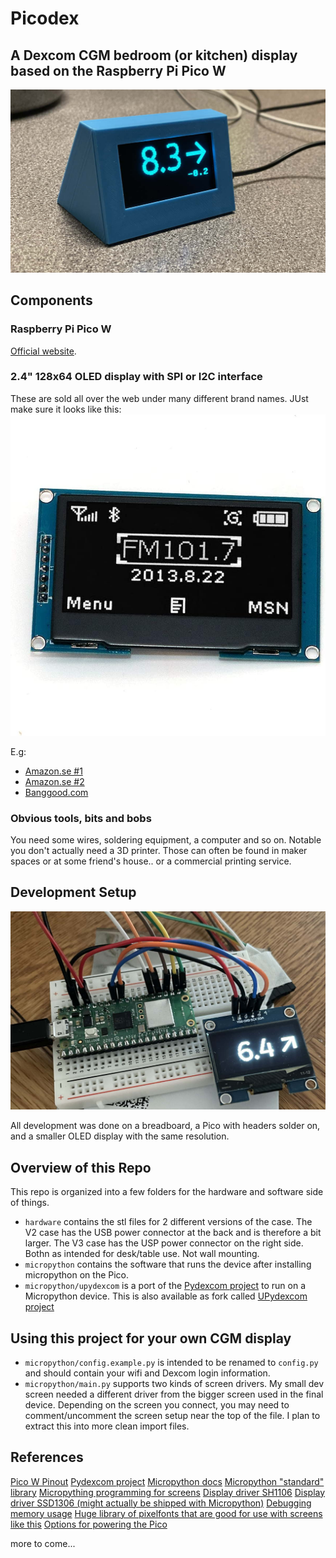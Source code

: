 # Picodex

## A Dexcom CGM bedroom (or kitchen) display based on the Raspberry Pi Pico W

![Final working Picodex device](https://raw.githubusercontent.com/eimermusic/picodex/main/img/picodex-final.jpg)

## Components

### Raspberry Pi Pico W
[Official website](https://www.raspberrypi.com/products/raspberry-pi-pico/).


### 2.4" 128x64 OLED display with SPI or I2C interface
These are sold all over the web under many different brand names. JUst make sure it looks like this:
![OLED Display](https://raw.githubusercontent.com/eimermusic/picodex/main/img/oled-display.jpg)

E.g:
- [Amazon.se #1](https://www.amazon.se/dp/B07QJ4HPV9?psc=1&ref=ppx_yo2ov_dt_b_product_details)
- [Amazon.se #2](https://www.amazon.se/dp/B09Z299L36?psc=1&ref=ppx_yo2ov_dt_b_product_details)
- [Banggood.com](https://www.banggood.com/2_42-inch-7PIN-OLED-Display-LCD-Screen-Module-Resolution-128+64-SPI-or-IIC-Interface-SSD1309-Driver-p-1965615.html?utm_source=googleshopping&utm_medium=cpc_organic&gmcCountry=SE&utm_content=minha&utm_campaign=aceng-pmax-se-en-pc&currency=SEK&cur_warehouse=CN&createTmp=1&ID=6287832&utm_source=googleshopping&utm_medium=cpc_pt&utm_content=meruem&utm_campaign=aceng-pmax-se-all-en-220402-meruem&ad_id=&gclid=EAIaIQobChMIus-ii8zg_gIVF5RoCR1HDADTEAQYAiABEgLEkfD_BwE)

### Obvious tools, bits and bobs
You need some wires, soldering equipment, a computer and so on. Notable you don't actually need a 3D printer. Those can often be found in maker spaces or at some friend's house.. or a commercial printing service.

## Development Setup

![Breadboard development setup](https://raw.githubusercontent.com/eimermusic/picodex/main/img/dev-hardware.jpg)

All development was done on a breadboard, a Pico with headers solder on, and a smaller OLED display with the same resolution.

## Overview of this Repo
This repo is organized into a few folders for the hardware and software side of things.

- `hardware` contains the stl files for 2 different versions of the case. The V2 case has the USB power connector at the back and is therefore a bit larger. The V3 case has the USP power connector on the right side. Bothn as intended for desk/table use. Not wall mounting.
- `micropython` contains the software that runs the device after installing micropython on the Pico.
- `micropython/upydexcom` is a port of the [Pydexcom project](https://github.com/gagebenne/pydexcom) to run on a Micropython device. This is also available as fork called [UPydexcom project](https://github.com/eimermusic/upydexcom)

## Using this project for your own CGM display
- `micropython/config.example.py` is intended to be renamed to `config.py` and should contain your wifi and Dexcom login information.
- `micropython/main.py` supports two kinds of screen drivers. My small dev screen needed a different driver from the bigger screen used in the final device. Depending on the screen you connect, you may need to comment/uncomment the screen setup near the top of the file. I plan to extract this into more clean import files.



## References

[Pico W Pinout](https://picow.pinout.xyz)
[Pydexcom project](https://github.com/gagebenne/pydexcom)
[Micropython docs](https://docs.micropython.org/en/latest/index.html)
[Micropython "standard" library](https://github.com/micropython/micropython-lib)
[Micropything programming for screens](https://blog.miguelgrinberg.com/post/micropython-and-the-internet-of-things-part-vi-working-with-a-screen)
[Display driver SH1106](https://github.com/robert-hh/SH1106)
[Display driver SSD1306 (might actually be shipped with Micropython)](https://github.com/stlehmann/micropython-ssd1306/blob/master/ssd1306.py)
[Debugging memory usage](https://forum.micropython.org/viewtopic.php?t=3499)
[Huge library of pixelfonts that are good for use with screens like this](https://int10h.org/oldschool-pc-fonts/fontlist/font?ibm_dos_iso8)
[Options for powering the Pico](https://howchoo.com/pi/how-to-power-the-raspberry-pi-pico)





more to come...
